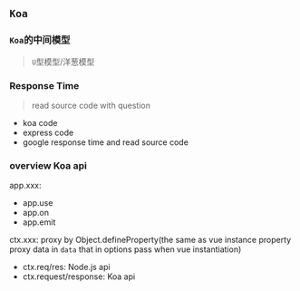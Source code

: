 ## `Koa`

### `Koa`的中间模型
> `U`型模型/洋葱模型

### Response Time
> read source code with question

* koa code
* express code
* google response time and read source code

### overview Koa api
app.xxx:
* app.use
* app.on
* app.emit

ctx.xxx: proxy by Object.defineProperty(the same as vue instance property proxy data in `data` that in options pass when vue instantiation)
* ctx.req/res: Node.js api
* ctx.request/response: Koa api
